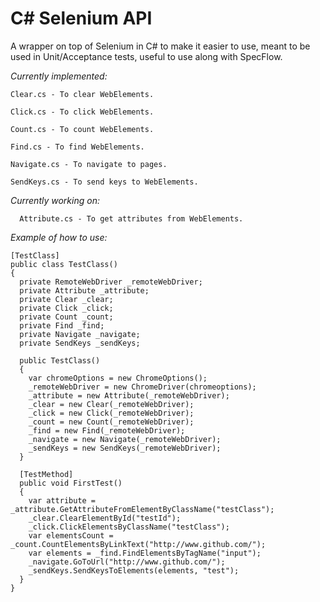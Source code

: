 # C# Selenium API
A wrapper on top of Selenium in C# to make it easier to use, meant to be used in Unit/Acceptance tests, useful to use along with SpecFlow.

*Currently implemented:*
```
Clear.cs - To clear WebElements.

Click.cs - To click WebElements.

Count.cs - To count WebElements.

Find.cs - To find WebElements.

Navigate.cs - To navigate to pages.

SendKeys.cs - To send keys to WebElements.
```
*Currently working on:*
```
  Attribute.cs - To get attributes from WebElements.
```

*Example of how to use:*

```
[TestClass]
public class TestClass()
{
  private RemoteWebDriver _remoteWebDriver;
  private Attribute _attribute;
  private Clear _clear;
  private Click _click;
  private Count _count;
  private Find _find;
  private Navigate _navigate;
  private SendKeys _sendKeys;
  
  public TestClass()
  {
    var chromeOptions = new ChromeOptions();
    _remoteWebDriver = new ChromeDriver(chromeoptions);
    _attribute = new Attribute(_remoteWebDriver);
    _clear = new Clear(_remoteWebDriver);
    _click = new Click(_remoteWebDriver);
    _count = new Count(_remoteWebDriver);
    _find = new Find(_remoteWebDriver);
    _navigate = new Navigate(_remoteWebDriver);
    _sendKeys = new SendKeys(_remoteWebDriver);
  }
  
  [TestMethod]
  public void FirstTest()
  {
    var attribute = _attribute.GetAttributeFromElementByClassName("testClass");
    _clear.ClearElementById("testId");
    _click.ClickElementsByClassName("testClass");
    var elementsCount = _count.CountElementsByLinkText("http://www.github.com/");
    var elements = _find.FindElementsByTagName("input");
    _navigate.GoToUrl("http://www.github.com/");
    _sendKeys.SendKeysToElements(elements, "test");
  }
}
```
